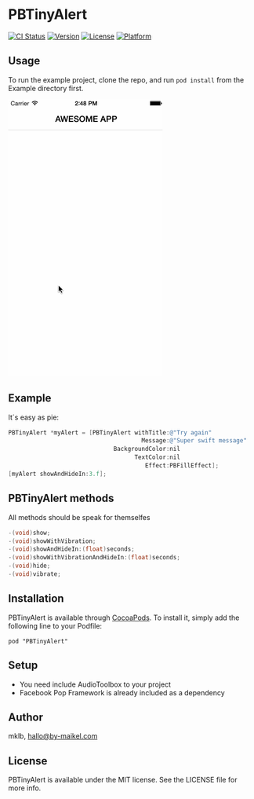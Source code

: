 # PBTinyAlert

[![CI Status](http://img.shields.io/travis/mklb/PBTinyAlert.svg?style=flat)](https://travis-ci.org/mklb/PBTinyAlert)
[![Version](https://img.shields.io/cocoapods/v/PBTinyAlert.svg?style=flat)](http://cocoadocs.org/docsets/PBTinyAlert)
[![License](https://img.shields.io/cocoapods/l/PBTinyAlert.svg?style=flat)](http://cocoadocs.org/docsets/PBTinyAlert)
[![Platform](https://img.shields.io/cocoapods/p/PBTinyAlert.svg?style=flat)](http://cocoadocs.org/docsets/PBTinyAlert)

## Usage

To run the example project, clone the repo, and run `pod install` from the Example directory first.

![PBTinyAlert Demo Gif](https://raw.githubusercontent.com/mklb/PBTinyAlert/master/PBTinyAlert.gif)

## Example
It´s easy as pie:

```objective-c
PBTinyAlert *myAlert = [PBTinyAlert withTitle:@"Try again"
                                      Message:@"Super swift message"
                              BackgroundColor:nil
                                    TextColor:nil
                                       Effect:PBFillEffect];
[myAlert showAndHideIn:3.f];
```

## PBTinyAlert methods
All methods should be speak for themselfes

```objective-c
-(void)show;
-(void)showWithVibration;
-(void)showAndHideIn:(float)seconds;
-(void)showWithVibrationAndHideIn:(float)seconds;
-(void)hide;
-(void)vibrate;
```


## Installation

PBTinyAlert is available through [CocoaPods](http://cocoapods.org). To install
it, simply add the following line to your Podfile:

    pod "PBTinyAlert"

## Setup
- You need include AudioToolbox to your project
- Facebook Pop Framework is already included as a dependency

## Author

mklb, hallo@by-maikel.com

## License

PBTinyAlert is available under the MIT license. See the LICENSE file for more info.

